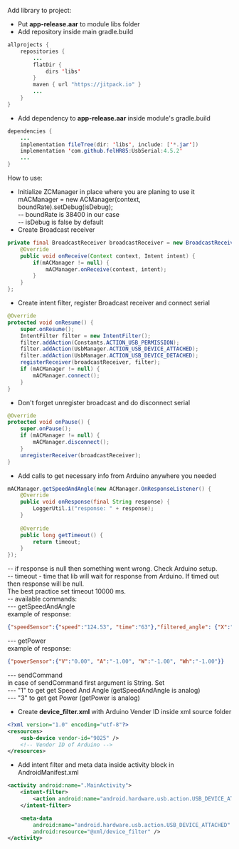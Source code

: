 Add library to project:
- Put <b>app-release.aar</b> to module libs folder
- Add repository inside main gradle.build  <br>
``` java
allprojects {
    repositories {
        ...
        flatDir {
            dirs 'libs'
        }
        maven { url "https://jitpack.io" }
        ...
    }
}
```
- Add dependency to <b>app-release.aar</b> inside module's gradle.build<br>
``` java
dependencies {
    ...
    implementation fileTree(dir: 'libs', include: ['*.jar'])
    implementation 'com.github.felHR85:UsbSerial:4.5.2'
    ...
}
````

How to use:<br>
- Initialize ZCManager in place where you are planing to use it
mACManager = new ACManager(context, boundRate).setDebug(isDebug); <br>
-- boundRate is 38400 in our case<br>
-- isDebug is false by default<br>
- Create Broadcast receiver <br>
``` java
private final BroadcastReceiver broadcastReceiver = new BroadcastReceiver() {
    @Override
    public void onReceive(Context context, Intent intent) {
        if(mACManager != null) {
            mACManager.onReceive(context, intent);
        }
    }
};
```
- Create intent filter, register Broadcast receiver and connect serial<br>
``` java
@Override
protected void onResume() {
    super.onResume();
    IntentFilter filter = new IntentFilter();
    filter.addAction(Constants.ACTION_USB_PERMISSION);
    filter.addAction(UsbManager.ACTION_USB_DEVICE_ATTACHED);
    filter.addAction(UsbManager.ACTION_USB_DEVICE_DETACHED);
    registerReceiver(broadcastReceiver, filter);
    if (mACManager != null) {
        mACManager.connect();
    }
}
```
- Don't forget unregister broadcast and do disconnect serial<br>
``` java
@Override
protected void onPause() {
    super.onPause();
    if (mACManager != null) {
        mACManager.disconnect();
    }
    unregisterReceiver(broadcastReceiver);
}
```
- Add calls to get necessary info from Arduino anywhere you needed <br>
``` java
mACManager.getSpeedAndAngle(new ACManager.OnResponseListener() {
    @Override
    public void onResponse(final String response) {
        LoggerUtil.i("response: " + response);
    }
    
    @Override
    public long getTimeout() {
        return timeout;
    }
});
```
-- if response is null then something went wrong. Check Arduino setup.<br>
-- timeout - time that lib will wait for response from Arduino. If timed out then response will be null.<br> The best practice set timeout 10000 ms.<br>
-- available commands: <br>
--- getSpeedAndAngle <br>
example of response: 
``` json 
{"speedSensor":{"speed":"124.53", "time":"63"},"filtered_angle": {"X":"-43.00", "Y":"0.03", "Z":"0.00"}} 
```
--- getPower <br>
example of response: 
``` json 
{"powerSensor":{"V":"0.00", "A":"-1.00", "W":"-1.00", "Wh":"-1.00"}} 
```
--- sendCommand <br>
in case of sendCommand first argument is String. Set<br>
--- "1" to get get Speed And Angle (getSpeedAndAngle is analog)<br>
--- "3" to get get Power (getPower is analog)<br>
- Create <b>device_filter.xml</b> with Arduino Vender ID inside xml source folder <br>
``` xml
<?xml version="1.0" encoding="utf-8"?>
<resources>
    <usb-device vendor-id="9025" />
    <!-- Vendor ID of Arduino -->
</resources>
```
- Add intent filter and meta data inside activity block in AndroidManifest.xml<br>
``` xml
<activity android:name=".MainActivity">
    <intent-filter>
        <action android:name="android.hardware.usb.action.USB_DEVICE_ATTACHED" />
    </intent-filter>

    <meta-data
        android:name="android.hardware.usb.action.USB_DEVICE_ATTACHED"
        android:resource="@xml/device_filter" />
</activity>
```


